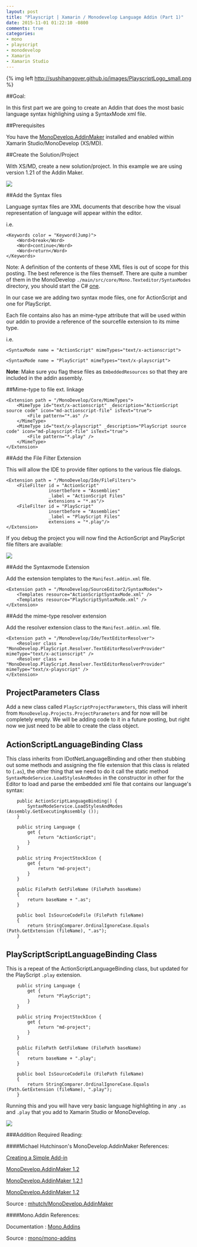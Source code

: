 ```yaml
---
layout: post
title: "Playscript | Xamarin / Monodevelop Language Addin (Part 1)"
date: 2015-11-01 01:22:10 -0800
comments: true
categories: 
- mono
- playscript
- monodevelop
- Xamarin
- Xamarin Studio
---
```

{% img left http://sushihangover.github.io/images/PlayscriptLogo_small.png %}

##Goal:

In this first part we are going to create an Addin that does the most basic language syntax highlighing using a SyntaxMode xml file.

##Prerequisites

You have the [MonoDevelop.AddinMaker](https://github.com/mono/mono-addins) installed and enabled within Xamarin Studio/MonoDevelop (XS/MD).

##Create the Solution/Project

With XS/MD, create a new solution/project. In this example we are using version 1.21 of the Addin Maker.

![](images/XamarinStudioAddin.png)

##Add the Syntax files

Language syntax files are XML documents that describe how the visual representation of language will appear within the editor. 

i.e.

	<Keywords color = "Keyword(Jump)">
		<Word>break</Word>
		<Word>continue</Word>
		<Word>return</Word>
	</Keywords>

Note: A definition of the contents of these XML files is out of scope for this posting. The best reference is the files themself. There are quite a number of them in the MonoDevelop `./main/src/core/Mono.Texteditor/SyntaxModes` directory, you should start the C# [one](https://github.com/mono/monodevelop/blob/bc908c9e791b0ee6f4951fb65495f82735bc95b7/main/src/core/Mono.Texteditor/SyntaxModes/CSharpSyntaxMode.xml).

In our case we are adding two syntax mode files, one for ActionScript and one for PlayScript.

Each file contains also has an mime-type attribute that will be used within our addin to provide a reference of the sourcefile extension to its mime type.

i.e.

	<SyntaxMode name = "ActionScript" mimeTypes="text/x-actionscript">

	<SyntaxMode name = "PlayScript" mimeTypes="text/x-playscript">

**Note**: Make sure you flag these files as `EmbeddedResources` so that they are included in the addin assembly.

##Mime-type to file ext. linkage

	<Extension path = "/MonoDevelop/Core/MimeTypes">
		<MimeType id="text/x-actionscript" _description="ActionScript source code" icon="md-actionscript-file" isText="true">
			<File pattern="*.as" />
		</MimeType>		
		<MimeType id="text/x-playscript" _description="PlayScript source code" icon="md-playscript-file" isText="true">
			<File pattern="*.play" />
		</MimeType>		
	</Extension>


##Add the File Filter Extension

This will allow the IDE to provide filter options to the various file dialogs.

	<Extension path = "/MonoDevelop/Ide/FileFilters">
		<FileFilter id = "ActionScript"
		            insertbefore = "Assemblies"
		            _label = "ActionScript Files"
		            extensions = "*.as"/>
		<FileFilter id = "PlayScript"
		            insertbefore = "Assemblies"
		            _label = "PlayScript Files"
		            extensions = "*.play"/>			            	            
	</Extension>

If you debug the project you will now find the ActionScript and PlayScript file filters are available:

![](images/MD-Addin-FileFilter.png)

##Add the Syntaxmode Extension

Add the extension templates to the `Manifest.addin.xml` file.

	<Extension path = "/MonoDevelop/SourceEditor2/SyntaxModes">
		<Templates resource="ActionScriptSyntaxMode.xml" />
		<Templates resource="PlayScriptSyntaxMode.xml" />
	</Extension>

##Add the mime-type resolver extension

Add the resolver extension class to the  `Manifest.addin.xml` file.

	<Extension path = "/MonoDevelop/Ide/TextEditorResolver">
		<Resolver class = "MonoDevelop.PlayScript.Resolver.TextEditorResolverProvider" mimeType="text/x-actionscript" />
		<Resolver class = "MonoDevelop.PlayScript.Resolver.TextEditorResolverProvider" mimeType="text/x-playscript" />
	</Extension>
	

## ProjectParameters Class

Add a new class called `PlayScriptProjectParameters`, this class will inherit from `MonoDevelop.Projects.ProjectParameters` and for now will be completely empty. We will be adding code to it in a future posting, but right now we just need to be able to create the class object.

## ActionScriptLanguageBinding Class

This class inherits from IDotNetLanguageBinding and other then stubbing out some methods and assigning the file extension that this class is related to (`.as`), the other thing that we need to do it call the static method `SyntaxModeService.LoadStylesAndModes` in the constructor in other for the Editor to load and parse the embedded xml file that contains our language's syntax:

		public ActionScriptLanguageBinding() {
			SyntaxModeService.LoadStylesAndModes (Assembly.GetExecutingAssembly ());
		}

		public string Language {
			get {
				return "ActionScript";
			}
		}

		public string ProjectStockIcon {
			get { 
				return "md-project";
			}
		}

		public FilePath GetFileName (FilePath baseName)
		{
			return baseName + ".as";
		}
			
		public bool IsSourceCodeFile (FilePath fileName)
		{
			return StringComparer.OrdinalIgnoreCase.Equals (Path.GetExtension (fileName), ".as");
		}

## PlayScriptScriptLanguageBinding Class

This is a repeat of the ActionScriptLanguageBinding class, but updated for the PlayScript `.play` extension.

		public string Language {
			get {
				return "PlayScript";
			}
		}

		public string ProjectStockIcon {
			get { 
				return "md-project";
			}
		}

		public FilePath GetFileName (FilePath baseName)
		{
			return baseName + ".play";
		}
			
		public bool IsSourceCodeFile (FilePath fileName)
		{
			return StringComparer.OrdinalIgnoreCase.Equals (Path.GetExtension (fileName), ".play");
		}


Running this and you will have very basic language highlighting in any `.as` and `.play` that you add to Xamarin Studio or MonoDevelop.

![](images/ActionScript-highlighting.png)

###Addition Required Reading:

####Michael Hutchinson's MonoDevelop.AddinMaker References:

[Creating a Simple Add-in](http://www.monodevelop.com/developers/articles/creating-a-simple-add-in/)

[MonoDevelop.AddinMaker 1.2](https://mhut.ch/addinmaker/1.2)

[MonoDevelop.AddinMaker 1.2.1](https://mhut.ch/addinmaker/1.2.1)

[MonoDevelop.AddinMaker 1.2](https://mhut.ch/journal/2015/03/12/monodevelopaddinmaker_12)

Source : [mhutch/MonoDevelop.AddinMaker](https://github.com/mhutch/MonoDevelop.AddinMaker)

####Mono.Addin References:

Documentation : [Mono.Addins](http://monoaddins.codeplex.com/)

Source : [mono/mono-addins](https://github.com/mono/mono-addins)